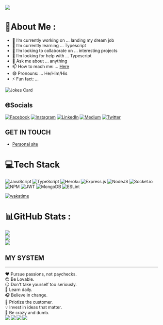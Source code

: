 

<!--
**breellz/breellz** is a ✨ _special_ ✨ repository because its `README.md` (this file) appears on your GitHub profile.

Here are some ideas to get you started:


-->

[![](https://visitcount.itsvg.in/api?id=breellz&icon=0&color=0)](https://visitcount.itsvg.in)

# 💫About Me :
- 🔭 I’m currently working on ... landing my dream job
- 🌱 I’m currently learning ... Typescript
- 👯 I’m looking to collaborate on ... interesting projects
- 🤔 I’m looking for help with ... Typescript
- 💬 Ask me about ... anything
- 📫 How to reach me: ... [Here](https://bassitowolabi.tech)
- 😄 Pronouns: ... He/Him/His
- ⚡ Fun fact: ... 

![Jokes Card](https://readme-jokes.vercel.app/api)

## 🌐Socials
[![Facebook](https://img.shields.io/badge/Facebook-%231877F2.svg?logo=Facebook&logoColor=white)](https://facebook.com/breellz) [![Instagram](https://img.shields.io/badge/Instagram-%23E4405F.svg?logo=Instagram&logoColor=white)](https://instagram.com/breellzfit) [![LinkedIn](https://img.shields.io/badge/LinkedIn-%230077B5.svg?logo=linkedin&logoColor=white)](https://linkedin.com/in/bassit-owolabi-55751b15a) [![Medium](https://img.shields.io/badge/Medium-12100E?logo=medium&logoColor=white)](https://medium.com/@barseetbrown) [![Twitter](https://img.shields.io/badge/Twitter-%231DA1F2.svg?logo=Twitter&logoColor=white)](https://twitter.com/breellz) 

## GET IN TOUCH
* [Personal site](https://bassitowolabi.tech)<br/>

# 💻Tech Stack
![JavaScript](https://img.shields.io/badge/javascript-%23323330.svg?style=plastic&logo=javascript&logoColor=%23F7DF1E) ![TypeScript](https://img.shields.io/badge/typescript-%23007ACC.svg?style=plastic&logo=typescript&logoColor=white) ![Heroku](https://img.shields.io/badge/heroku-%23430098.svg?style=plastic&logo=heroku&logoColor=white) ![Express.js](https://img.shields.io/badge/express.js-%23404d59.svg?style=plastic&logo=express&logoColor=%2361DAFB) ![NodeJS](https://img.shields.io/badge/node.js-6DA55F?style=plastic&logo=node.js&logoColor=white) ![Socket.io](https://img.shields.io/badge/Socket.io-black?style=plastic&logo=socket.io&badgeColor=010101) ![NPM](https://img.shields.io/badge/NPM-%23000000.svg?style=plastic&logo=npm&logoColor=white) ![JWT](https://img.shields.io/badge/JWT-black?style=plastic&logo=JSON%20web%20tokens) ![MongoDB](https://img.shields.io/badge/MongoDB-%234ea94b.svg?style=plastic&logo=mongodb&logoColor=white) ![ESLint](https://img.shields.io/badge/ESLint-4B3263?style=plastic&logo=eslint&logoColor=white)

[![wakatime](https://wakatime.com/badge/user/e2677b9b-27af-4e0c-ac3f-163f7a73e829.svg)](https://wakatime.com/@e2677b9b-27af-4e0c-ac3f-163f7a73e829)

# 📊GitHub Stats :
![](https://github-readme-stats.vercel.app/api?username=breellz&theme=radical&hide_border=false&include_all_commits=true&count_private=true)<br/>
![](https://github-readme-streak-stats.herokuapp.com/?user=breellz&theme=radical&hide_border=false)<br/>
![](https://github-readme-stats.vercel.app/api/top-langs/?username=breellz&theme=radical&hide_border=false&include_all_commits=true&count_private=true&layout=compact)


## MY SYSTEM
<hr>
❤️ Pursue passions, not paychecks.<br/>
😍 Be Lovable.<br/>
😏 Don't take yourself too seriously.<br/>
🏫 Learn daily.<br/>
🎧 Believe in change.<br/>
🌱 Priotize the customer.<br/>
💡 Invest in ideas that matter.<br/>
🌚 Be crazy and dumb.<br/>


<a href="https://github.com/breellz/breellz-box">
  <img align="left" src="https://github-readme-stats.vercel.app/api/pin/?username=breellz&repo=breellz-box&show_owner=true" />
</a>


<a href="https://github.com/breellz/basic-banking-service-API">
  <img align="left" src="https://github-readme-stats.vercel.app/api/pin/?username=breellz&repo=basic-banking-service-API&show_owner=true" />
</a>


<a href="https://github.com/breellz/e-commerce-api">
  <img align="left" src="https://github-readme-stats.vercel.app/api/pin/?username=breellz&repo=e-commerce-api&show_owner=true" />
</a>


<a href="https://github.com/breellz/task-manager-api">
  <img align="left" src="https://github-readme-stats.vercel.app/api/pin/?username=breellz&repo=task-manager-api&show_owner=true" />
</a>
